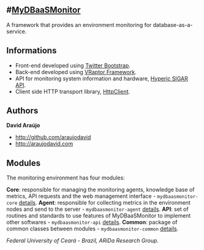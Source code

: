 #[MyDBaaSMonitor](http://github.com/araujodavid/mydbaasmonitor)
--------------

A framework that provides an environment monitoring for database-as-a-service.

## Informations

* Front-end developed using [Twitter Bootstrap](http://twitter.github.com/bootstrap).
* Back-end developed using [VRaptor Framework](http://vraptor.caelum.com.br).
* API for monitoring system information and hardware, [Hyperic SIGAR API](http://www.hyperic.com/products/sigar).
* Client side HTTP transport library, [HttpClient](http://hc.apache.org/httpcomponents-client-ga/index.html).

## Authors

**David Araújo**

+ http://github.com/araujodavid
+ http://araujodavid.com

## Modules

The monitoring environment has four modules:

**Core**: responsible for managing the monitoring agents, knowledge base of metrics, API requests and the web management interface - `mydbaasmonitor-core` [details](http://github.com/araujodavid/mydbaasmonitor/tree/master/mydbaasmonitor-core).
**Agent**: responsible for collecting metrics in the environment nodes and send to the server - `mydbaasmonitor-agent` [details](http://github.com/araujodavid/mydbaasmonitor/tree/master/mydbaasmonitor-agent).
**API**: set of routines and standards to use features of MyDBaaSMonitor to implement other softwares - `mydbaasmonitor-api` [details](http://github.com/araujodavid/mydbaasmonitor/tree/master/mydbaasmonitor-api).
**Common**: package of common classes between modules - `mydbaasmonitor-common` [details](http://github.com/araujodavid/mydbaasmonitor/tree/master/mydbaasmonitor-common).



*Federal University of Ceará - Brazil, ARiDa Research Group.*

